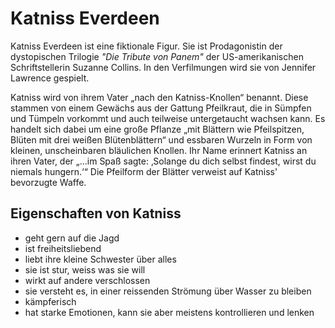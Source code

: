 # Katniss Everdeen

Katniss Everdeen ist eine fiktionale Figur. Sie ist Prodagonistin der dystopischen Trilogie *"Die Tribute von Panem"* 
der US-amerikanischen Schriftstellerin Suzanne Collins. In den Verfilmungen wird sie von Jennifer Lawrence gespielt.

Katniss wird von ihrem Vater „nach den Katniss-Knollen“ benannt. Diese stammen von einem Gewächs aus der Gattung 
Pfeilkraut, die in Sümpfen und Tümpeln vorkommt und auch teilweise untergetaucht wachsen kann. Es handelt sich dabei
um eine große Pflanze „mit Blättern wie Pfeilspitzen, Blüten mit drei weißen Blütenblättern“ und essbaren Wurzeln in 
Form von kleinen, unscheinbaren bläulichen Knollen. Ihr Name erinnert Katniss an ihren Vater, der „...im Spaß sagte: 
‚Solange du dich selbst findest, wirst du niemals hungern.‘“ Die Pfeilform der Blätter verweist auf Katniss' bevorzugte
Waffe. 

## Eigenschaften von Katniss

* geht gern auf die Jagd
* ist freiheitsliebend
* liebt ihre kleine Schwester über alles
* sie ist stur, weiss was sie will
* wirkt auf andere verschlossen
* sie versteht es, in einer reissenden Strömung über Wasser zu bleiben
* kämpferisch
* hat starke Emotionen, kann sie aber meistens kontrollieren und lenken